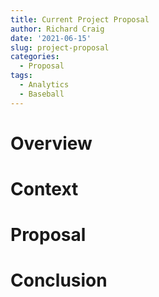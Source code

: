 ```yaml
---
title: Current Project Proposal
author: Richard Craig
date: '2021-06-15'
slug: project-proposal
categories:
  - Proposal
tags:
  - Analytics
  - Baseball
---
```


# Overview

# Context

# Proposal

# Conclusion
